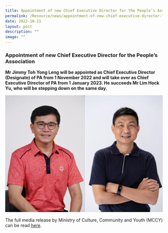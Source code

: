 ```yaml
---
title: Appointment of new Chief Executive Director for the People’s Association
permalink: /Resource/news/appointment-of-new-chief-executive-director-for-peoples-association/
date: 2022-10-21
layout: post
description: ""
image: ""
---
```

### Appointment of new Chief Executive Director for the People’s Association

**Mr Jimmy Toh Yong Leng will be appointed as Chief Executive Director (Designate) of PA from 1 November 2022 and will take over as Chief Executive Director of PA from 1 January 2023. He succeeds Mr Lim Hock Yu, who will be stepping down on the same day.**


<img style="width:600px"  align="centre" src="/images/CED%20Transition.png" >

The full media release by Ministry of Culture, Community and Youth (MCCY) can be read [here](/files/NewsRoom/Appointment%20of%20new%20Chief%20Executive%20Director%20for%20the%20People's%20Association_final%20website.pdf).